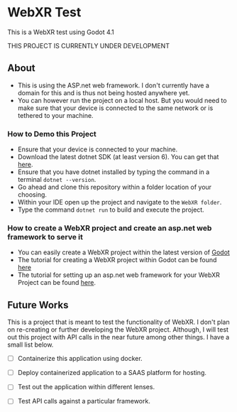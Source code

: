 # WebXR Test
This is a WebXR test using Godot 4.1

THIS PROJECT IS CURRENTLY UNDER DEVELOPMENT

## About
- This is using the ASP.net web framework. I don't currently have a domain for this and is thus not being hosted anywhere yet.
- You can however run the project on a local host. But you would need to make sure that your device is connected to the same network or is tethered to your machine.

### **How to Demo this Project**
- Ensure that your device is connected to your machine.
- Download the latest dotnet SDK (at least version 6). You can get that [here](https://dotnet.microsoft.com/en-us/download).
- Ensure that you have dotnet installed by typing the command in a terminal `dotnet --version`.
- Go ahead and clone this repository within a folder location of your choosing.
- Within your IDE open up the project and navigate to the `WebXR folder`.
- Type the command `dotnet run` to build and execute the project.

### How to create a WebXR project and create an asp.net web framework to serve it
- You can easily create a WebXR project within the latest version of [Godot](https://godotengine.org/)
- The tutorial for creating a WebXR project within Godot can be found [here](https://www.snopekgames.com/tutorial/2023/how-make-vr-game-webxr-godot-4) 
- The tutorial for setting up an asp.net web framework for your WebXR Project can be found [here](Documents\tutorial.md).

## Future Works
This is a project that is meant to test the functionality of WebXR. I don't plan on re-creating or further developing the WebXR project. Although, I will test out this project with API calls in the near future among other things. I have a small list below.

- [ ] Containerize this application using docker.
- [ ] Deploy containerized application to a SAAS platform for hosting.
- [ ] Test out the application within different lenses.
- [ ] Test API calls against a particular framework.



